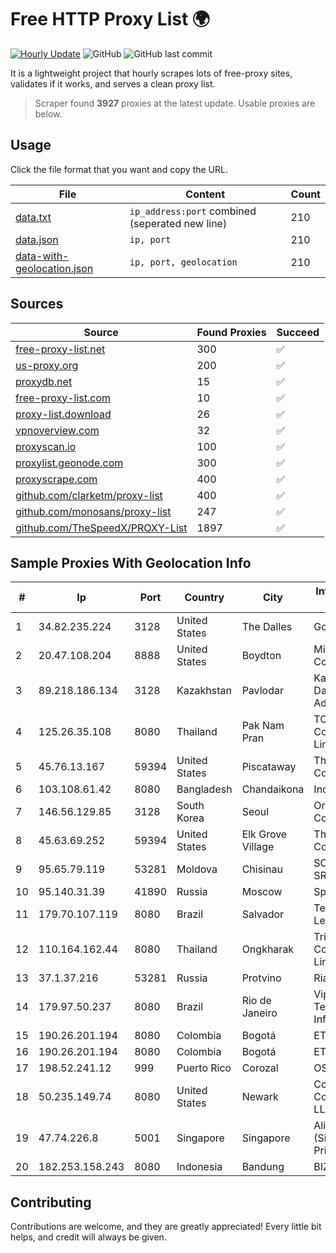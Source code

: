 
# Free HTTP Proxy List 🌍

[![Hourly Update](https://github.com/mertguvencli/http-proxy-list/actions/workflows/main.yml/badge.svg?branch=main)](https://github.com/mertguvencli/http-proxy-list/actions/workflows/main.yml)
![GitHub](https://img.shields.io/github/license/mertguvencli/http-proxy-list)
![GitHub last commit](https://img.shields.io/github/last-commit/mertguvencli/http-proxy-list)

It is a lightweight project that hourly scrapes lots of free-proxy sites, validates if it works, and serves a clean proxy list.


> Scraper found **3927** proxies at the latest update. Usable proxies are below.

## Usage

Click the file format that you want and copy the URL.


|File|Content|Count|
|----|-------|-----|
|[data.txt](https://raw.githubusercontent.com/mertguvencli/http-proxy-list/main/proxy-list/data.txt)|`ip_address:port` combined (seperated new line)|210|
|[data.json](https://raw.githubusercontent.com/mertguvencli/http-proxy-list/main/proxy-list/data.json)|`ip, port`|210|
|[data-with-geolocation.json](https://raw.githubusercontent.com/mertguvencli/http-proxy-list/main/proxy-list/data-with-geolocation.json)|`ip, port, geolocation`|210|

## Sources

|Source|Found Proxies|Succeed|
|------|-------------|-------|
|[free-proxy-list.net](https://free-proxy-list.net)|300|✅|
|[us-proxy.org](https://www.us-proxy.org)|200|✅|
|[proxydb.net](http://proxydb.net)|15|✅|
|[free-proxy-list.com](https://free-proxy-list.com/?page=&port=&type%5B%5D=http&type%5B%5D=https&up_time=0&search=Search)|10|✅|
|[proxy-list.download](https://www.proxy-list.download/HTTP)|26|✅|
|[vpnoverview.com](https://vpnoverview.com/privacy/anonymous-browsing/free-proxy-servers)|32|✅|
|[proxyscan.io](https://www.proxyscan.io)|100|✅|
|[proxylist.geonode.com](https://proxylist.geonode.com/api/proxy-list?limit=300&page=1&sort_by=lastChecked&sort_type=desc&protocols=http,https)|300|✅|
|[proxyscrape.com](https://api.proxyscrape.com/v2/?request=displayproxies&protocol=http&timeout=10000&country=all&ssl=all&anonymity=all)|400|✅|
|[github.com/clarketm/proxy-list](https://raw.githubusercontent.com/clarketm/proxy-list/master/proxy-list-raw.txt)|400|✅|
|[github.com/monosans/proxy-list](https://raw.githubusercontent.com/monosans/proxy-list/main/proxies/http.txt)|247|✅|
|[github.com/TheSpeedX/PROXY-List](https://raw.githubusercontent.com/TheSpeedX/PROXY-List/master/http.txt)|1897|✅|


## Sample Proxies With Geolocation Info

|#|Ip|Port|Country|City|Internet Service Provider|
|-|--|----|-------|----|-------------------------|
|1|34.82.235.224|3128|United States|The Dalles|Google LLC|
|2|20.47.108.204|8888|United States|Boydton|Microsoft Corporation|
|3|89.218.186.134|3128|Kazakhstan|Pavlodar|Kazakhtelecom Data Network Administration|
|4|125.26.35.108|8080|Thailand|Pak Nam Pran|TOT Public Company Limited|
|5|45.76.13.167|59394|United States|Piscataway|The Constant Company|
|6|103.108.61.42|8080|Bangladesh|Chandaikona|Incomit Solution|
|7|146.56.129.85|3128|South Korea|Seoul|Oracle Corporation|
|8|45.63.69.252|59394|United States|Elk Grove Village|The Constant Company|
|9|95.65.79.119|53281|Moldova|Chisinau|SC STARNET SRL|
|10|95.140.31.39|41890|Russia|Moscow|Sputnik LTD|
|11|179.70.107.119|8080|Brazil|Salvador|Telemar Norte Leste S.A.|
|12|110.164.162.44|8080|Thailand|Ongkharak|Triple T Internet Company Limited|
|13|37.1.37.216|53281|Russia|Protvino|Rial Com JSC|
|14|179.97.50.237|8080|Brazil|Rio de Janeiro|Vipnet Baixada Telecom. e InformÔtica Ltda|
|15|190.26.201.194|8080|Colombia|Bogotá|ETB - Colombia|
|16|190.26.201.194|8080|Colombia|Bogotá|ETB - Colombia|
|17|198.52.241.12|999|Puerto Rico|Corozal|OSNET Wireless|
|18|50.235.149.74|8080|United States|Newark|Comcast Cable Communications, LLC|
|19|47.74.226.8|5001|Singapore|Singapore|Alibaba Cloud (Singapore) Private Limited|
|20|182.253.158.243|8080|Indonesia|Bandung|BIZNET|



## Contributing

Contributions are welcome, and they are greatly appreciated! Every
little bit helps, and credit will always be given.

